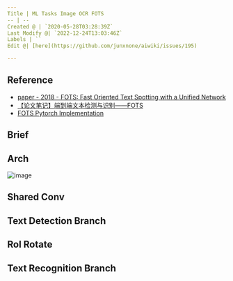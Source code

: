 ```yaml
---
Title | ML Tasks Image OCR FOTS
-- | --
Created @ | `2020-05-28T03:28:39Z`
Last Modify @| `2022-12-24T13:03:46Z`
Labels | ``
Edit @| [here](https://github.com/junxnone/aiwiki/issues/195)

---
```

## Reference
- [paper - 2018 - FOTS: Fast Oriented Text Spotting with a Unified Network](https://arxiv.org/pdf/1801.01671v2.pdf)
- [【论文笔记】端到端文本检测与识别——FOTS](https://blog.csdn.net/u013063099/article/details/89236368)
- [FOTS Pytorch Implementation](https://github.com/jiangxiluning/FOTS.PyTorch)

## Brief

## Arch
![image](https://user-images.githubusercontent.com/2216970/83095775-a894f000-a0d6-11ea-8525-378691b03378.png)

## Shared Conv

## Text Detection Branch

## RoI Rotate

## Text Recognition Branch

